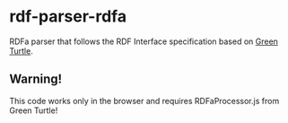 # rdf-parser-rdfa

RDFa parser that follows the RDF Interface specification based on [Green Turtle](https://github.com/alexmilowski/green-turtle).

## Warning!

This code works only in the browser and requires RDFaProcessor.js from Green Turtle!